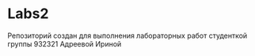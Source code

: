 # Labs2
Репозиторий создан для выполнения лабораторных работ
студенткой группы 932321 Адреевой Ириной
